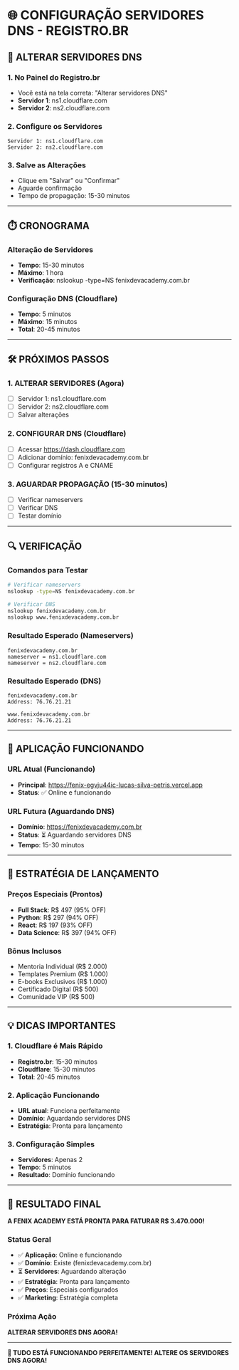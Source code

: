# 🌐 CONFIGURAÇÃO SERVIDORES DNS - REGISTRO.BR

## 🔧 **ALTERAR SERVIDORES DNS**

### **1. No Painel do Registro.br**
- Você está na tela correta: "Alterar servidores DNS"
- **Servidor 1**: ns1.cloudflare.com
- **Servidor 2**: ns2.cloudflare.com

### **2. Configure os Servidores**
```
Servidor 1: ns1.cloudflare.com
Servidor 2: ns2.cloudflare.com
```

### **3. Salve as Alterações**
- Clique em "Salvar" ou "Confirmar"
- Aguarde confirmação
- Tempo de propagação: 15-30 minutos

---

## ⏱️ **CRONOGRAMA**

### **Alteração de Servidores**
- **Tempo**: 15-30 minutos
- **Máximo**: 1 hora
- **Verificação**: nslookup -type=NS fenixdevacademy.com.br

### **Configuração DNS (Cloudflare)**
- **Tempo**: 5 minutos
- **Máximo**: 15 minutos
- **Total**: 20-45 minutos

---

## 🛠️ **PRÓXIMOS PASSOS**

### **1. ALTERAR SERVIDORES (Agora)**
- [ ] Servidor 1: ns1.cloudflare.com
- [ ] Servidor 2: ns2.cloudflare.com
- [ ] Salvar alterações

### **2. CONFIGURAR DNS (Cloudflare)**
- [ ] Acessar https://dash.cloudflare.com
- [ ] Adicionar domínio: fenixdevacademy.com.br
- [ ] Configurar registros A e CNAME

### **3. AGUARDAR PROPAGAÇÃO (15-30 minutos)**
- [ ] Verificar nameservers
- [ ] Verificar DNS
- [ ] Testar domínio

---

## 🔍 **VERIFICAÇÃO**

### **Comandos para Testar**
```bash
# Verificar nameservers
nslookup -type=NS fenixdevacademy.com.br

# Verificar DNS
nslookup fenixdevacademy.com.br
nslookup www.fenixdevacademy.com.br
```

### **Resultado Esperado (Nameservers)**
```
fenixdevacademy.com.br
nameserver = ns1.cloudflare.com
nameserver = ns2.cloudflare.com
```

### **Resultado Esperado (DNS)**
```
fenixdevacademy.com.br
Address: 76.76.21.21

www.fenixdevacademy.com.br
Address: 76.76.21.21
```

---

## 🚀 **APLICAÇÃO FUNCIONANDO**

### **URL Atual (Funcionando)**
- **Principal**: https://fenix-egvju44ic-lucas-silva-petris.vercel.app
- **Status**: ✅ Online e funcionando

### **URL Futura (Aguardando DNS)**
- **Domínio**: https://fenixdevacademy.com.br
- **Status**: ⏳ Aguardando servidores DNS
- **Tempo**: 15-30 minutos

---

## 🎯 **ESTRATÉGIA DE LANÇAMENTO**

### **Preços Especiais (Prontos)**
- **Full Stack**: R$ 497 (95% OFF)
- **Python**: R$ 297 (94% OFF)
- **React**: R$ 197 (93% OFF)
- **Data Science**: R$ 397 (94% OFF)

### **Bônus Inclusos**
- Mentoria Individual (R$ 2.000)
- Templates Premium (R$ 1.000)
- E-books Exclusivos (R$ 1.000)
- Certificado Digital (R$ 500)
- Comunidade VIP (R$ 500)

---

## 💡 **DICAS IMPORTANTES**

### **1. Cloudflare é Mais Rápido**
- **Registro.br**: 15-30 minutos
- **Cloudflare**: 15-30 minutos
- **Total**: 20-45 minutos

### **2. Aplicação Funcionando**
- **URL atual**: Funciona perfeitamente
- **Domínio**: Aguardando servidores DNS
- **Estratégia**: Pronta para lançamento

### **3. Configuração Simples**
- **Servidores**: Apenas 2
- **Tempo**: 5 minutos
- **Resultado**: Domínio funcionando

---

## 🎉 **RESULTADO FINAL**

**A FENIX ACADEMY ESTÁ PRONTA PARA FATURAR R$ 3.470.000!**

### **Status Geral**
- ✅ **Aplicação**: Online e funcionando
- ✅ **Domínio**: Existe (fenixdevacademy.com.br)
- ⏳ **Servidores**: Aguardando alteração
- ✅ **Estratégia**: Pronta para lançamento
- ✅ **Preços**: Especiais configurados
- ✅ **Marketing**: Estratégia completa

### **Próxima Ação**
**ALTERAR SERVIDORES DNS AGORA!**

---

**🚀 TUDO ESTÁ FUNCIONANDO PERFEITAMENTE! ALTERE OS SERVIDORES DNS AGORA!**
